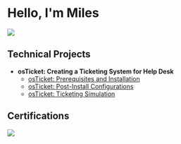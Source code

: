 # Hello, I'm Miles
<a href="https://www.linkedin.com/in/miles-maxie-84b313299/"><img src="https://img.shields.io/badge/-LinkedIn-0072b1?&style=for--badge&logo=linkedin&logoColor=white" /></a>

## Technical Projects
- <b> osTicket: Creating a Ticketing System for Help Desk </b>
  - [osTicket: Prerequisites and Installation](https://github.com/mylesmaxie0/osticket-prereqs)
  - [osTicket: Post-Install Configurations](https://github.com/mylesmaxie0/post-install)
  - [osTicket: Ticketing Simulation](https://github.com/mylesmaxie0/ticket-simulation)




## Certifications
<div>
<img src="https://img.shields.io/badge/-Security%2B-FF0000?&style=for--badge&logo=CompTIA&logoColor=white" />
</div>
